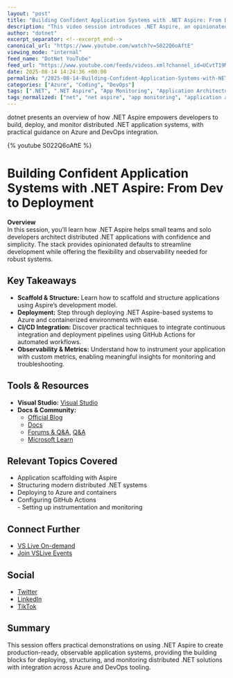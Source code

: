 ```yaml
---
layout: "post"
title: "Building Confident Application Systems with .NET Aspire: From Dev to Deployment"
description: "This video session introduces .NET Aspire, an opinionated stack that streamlines the architecture and deployment of robust distributed .NET application systems. It demonstrates development workflows from scaffolding apps to structuring, deploying to Azure or containerized environments, integrating CI/CD via GitHub Actions, and instrumenting with custom metrics for observability. The content targets both small teams and solo developers seeking approachable solutions for developing, deploying, and monitoring .NET applications."
author: "dotnet"
excerpt_separator: <!--excerpt_end-->
canonical_url: "https://www.youtube.com/watch?v=S022Q6oAftE"
viewing_mode: "internal"
feed_name: "DotNet YouTube"
feed_url: "https://www.youtube.com/feeds/videos.xml?channel_id=UCvtT19MZW8dq5Wwfu6B0oxw"
date: 2025-08-14 14:24:36 +00:00
permalink: "/2025-08-14-Building-Confident-Application-Systems-with-NET-Aspire-From-Dev-to-Deployment.html"
categories: ["Azure", "Coding", "DevOps"]
tags: [".NET", ".NET Aspire", "App Monitoring", "Application Architecture", "Azure", "Azure Deployment", "CI/CD", "Coding", "Containerization", "Custom Metrics", "Development Workflow", "DevOps", "Distributed Applications", "GitHub Actions", "Instrumentation", "Observability", "Small Teams", "Solo Developers", "Videos", "Visual Studio"]
tags_normalized: ["net", "net aspire", "app monitoring", "application architecture", "azure", "azure deployment", "ci slash cd", "coding", "containerization", "custom metrics", "development workflow", "devops", "distributed applications", "github actions", "instrumentation", "observability", "small teams", "solo developers", "videos", "visual studio"]
---
```


dotnet presents an overview of how .NET Aspire empowers developers to build, deploy, and monitor distributed .NET application systems, with practical guidance on Azure and DevOps integration.<!--excerpt_end-->

{% youtube S022Q6oAftE %}

# Building Confident Application Systems with .NET Aspire: From Dev to Deployment

**Overview**  
In this session, you'll learn how .NET Aspire helps small teams and solo developers architect distributed .NET applications with confidence and simplicity. The stack provides opinionated defaults to streamline development while offering the flexibility and observability needed for robust systems.

## Key Takeaways

- **Scaffold & Structure:** Learn how to scaffold and structure applications using Aspire’s development model.
- **Deployment:** Step through deploying .NET Aspire-based systems to Azure and containerized environments with ease.
- **CI/CD Integration:** Discover practical techniques to integrate continuous integration and deployment pipelines using GitHub Actions for automated workflows.
- **Observability & Metrics:** Understand how to instrument your application with custom metrics, enabling meaningful insights for monitoring and troubleshooting.

## Tools & Resources

- **Visual Studio:** [Visual Studio](http://visualstudio.com)
- **Docs & Community:**  
  - [Official Blog](https://aka.ms/dotnet/blog)  
  - [Docs](https://learn.microsoft.com/dotnet)  
  - [Forums & Q&A](https://aka.ms/dotnet/forums), [Q&A](https://aka.ms/dotnet-qa)  
  - [Microsoft Learn](https://aka.ms/learndotnet)

## Relevant Topics Covered

- Application scaffolding with Aspire
- Structuring modern distributed .NET systems
- Deploying to Azure and containers
- Configuring GitHub Actions<br>- Setting up instrumentation and monitoring

## Connect Further

- [VS Live On-demand](https://aka.ms/vslivehq25)
- [Join VSLive Events](https://aka.ms/VSS/VSLive)

## Social

- [Twitter](https://aka.ms/dotnet/twitter)  
- [LinkedIn](https://aka.ms/dotnet/linkedin)  
- [TikTok](https://aka.ms/dotnet/tiktok)

## Summary

This session offers practical demonstrations on using .NET Aspire to create production-ready, observable application systems, providing the building blocks for deploying, structuring, and monitoring distributed .NET solutions with integration across Azure and DevOps tooling.
